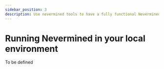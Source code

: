 ```yaml
---
sidebar_position: 3
description: Use nevermined tools to have a fully functional Nevermined environment in your local
---
```


# Running Nevermined in your local environment

To be defined

